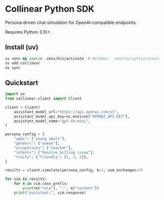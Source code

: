 # Collinear Python SDK

Persona‑driven chat simulation for OpenAI‑compatible endpoints.

Requires Python 3.10+.

## Install (uv)

```bash
uv venv && source .venv/bin/activate  # Windows: .venv\Scripts\activate
uv add collinear
uv sync
```

## Quickstart

```python
import os
from collinear.client import Client

client = Client(
    assistant_model_url="https://api.openai.com/v1",
    assistant_model_api_key=os.environ["OPENAI_API_KEY"],
    assistant_model_name="gpt-4o-mini",
)

persona_config = {
    "ages": ["young adult"],
    "genders": ["woman"],
    "occupations": ["teacher"],
    "intents": ["Resolve billing issue"],
    "traits": {"friendly": [1, 3, 5]},
}

results = client.simulate(persona_config, k=1, num_exchanges=2)

for sim in results:
    for m in sim.conv_prefix:
        print(m["role"], ":", m["content"])
    print("assistant:", sim.response)
```
